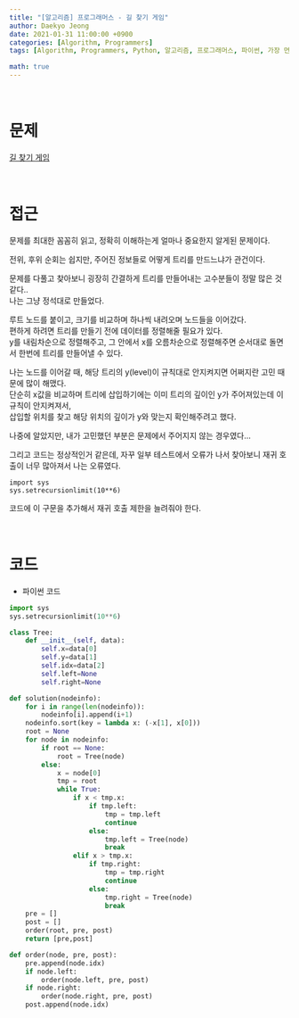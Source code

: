 ```yaml
---
title: "[알고리즘] 프로그래머스 - 길 찾기 게임"
author: Daekyo Jeong
date: 2021-01-31 11:00:00 +0900
categories: [Algorithm, Programmers]
tags: [Algorithm, Programmers, Python, 알고리즘, 프로그래머스, 파이썬, 가장 먼 노드, 길 찾기 게임, 트리 순회]

math: true
---
```


<br/>

# **문제**


[길 찾기 게임](https://programmers.co.kr/learn/courses/30/lessons/42892)

<br/>

# **접근**  

문제를 최대한 꼼꼼히 읽고, 정확히 이해하는게 얼마나 중요한지 알게된 문제이다.  

전위, 후위 순회는 쉽지만, 주어진 정보들로 어떻게 트리를 만드느냐가 관건이다.  

문제를 다풀고 찾아보니 굉장히 간결하게 트리를 만들어내는 고수분들이 정말 많은 것 같다..  
나는 그냥 정석대로 만들었다.  

루트 노드를 붙이고, 크기를 비교하며 하나씩 내려오며 노드들을 이어갔다.  
편하게 하려면 트리를 만들기 전에 데이터를 정렬해줄 필요가 있다.  
y를 내림차순으로 정렬해주고, 그 안에서 x를 오름차순으로 정렬해주면 순서대로 돌면서 한번에 트리를 만들어낼 수 있다.  

나는 노드를 이어갈 때, 해당 트리의 y(level)이 규칙대로 안지켜지면 어쩌지란 고민 때문에 많이 해맸다.  
단순히 x값을 비교하며 트리에 삽입하기에는 이미 트리의 깊이인 y가 주어져있는데 이 규칙이 안지켜져서,  
삽입할 위치를 찾고 해당 위치의 깊이가 y와 맞는지 확인해주려고 했다.  

나중에 알았지만, 내가 고민했던 부분은 문제에서 주어지지 않는 경우였다...   

그리고 코드는 정상적인거 같은데, 자꾸 일부 테스트에서 오류가 나서 찾아보니 재귀 호출이 너무 많아져서 나는 오류였다.  

```
import sys
sys.setrecursionlimit(10**6)
```

코드에 이 구문을 추가해서 재귀 호출 제한을 늘려줘야 한다.  

<br/>

# **코드**


- 파이썬 코드   

```py
import sys
sys.setrecursionlimit(10**6)

class Tree:
    def __init__(self, data):
        self.x=data[0]
        self.y=data[1]
        self.idx=data[2]
        self.left=None
        self.right=None

def solution(nodeinfo):
    for i in range(len(nodeinfo)):
        nodeinfo[i].append(i+1)
    nodeinfo.sort(key = lambda x: (-x[1], x[0]))
    root = None
    for node in nodeinfo:
        if root == None:
            root = Tree(node)
        else:
            x = node[0]
            tmp = root
            while True:
                if x < tmp.x:
                    if tmp.left:
                        tmp = tmp.left
                        continue
                    else:
                        tmp.left = Tree(node)
                        break
                elif x > tmp.x:
                    if tmp.right:
                        tmp = tmp.right
                        continue
                    else:
                        tmp.right = Tree(node)
                        break
    pre = []
    post = []
    order(root, pre, post)
    return [pre,post]

def order(node, pre, post):
    pre.append(node.idx)
    if node.left:
        order(node.left, pre, post)
    if node.right:
        order(node.right, pre, post)
    post.append(node.idx)
```


<br/>
